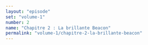 ```yaml
---
layout: "episode"
set: "volume-1"
number: 2
name: "Chapitre 2 : La brillante Beacon"
permalink: "volume-1/chapitre-2-la-brillante-beacon"
---
```

